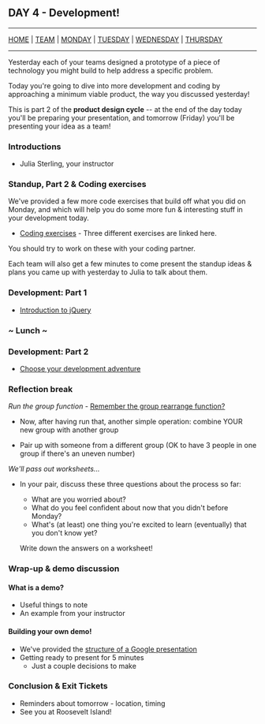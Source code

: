 ## DAY 4 - Development!

---

[HOME](https://witny-summer-guild-2018.github.io/) |
[TEAM](instructors.md) |
[MONDAY](https://witny-summer-guild-2018.github.io/monday) |
[TUESDAY](https://witny-summer-guild-2018.github.io/tuesday) |
[WEDNESDAY](https://witny-summer-guild-2018.github.io/wednesday) |
[THURSDAY](https://witny-summer-guild-2018.github.io/thursday)

---

Yesterday each of your teams designed a prototype of a piece of technology you might build to help address a specific problem.

Today you're going to dive into more development and coding by approaching a minimum viable product, the way you discussed yesterday!

This is part 2 of the **product design cycle** -- at the end of the day today you'll be preparing your presentation, and tomorrow (Friday) you'll be presenting your idea as a team!

### Introductions

* Julia Sterling, your instructor

### Standup, Part 2 & Coding exercises

We've provided a few more code exercises that build off what you did on Monday, and which will help you do some more fun & interesting stuff in your development today.

* [Coding exercises](day_4_exercise_1.md) - Three different exercises are linked here.

You should try to work on these with your coding partner.

Each team will also get a few minutes to come present the standup ideas & plans you came up with yesterday to Julia to talk about them.

### Development: Part 1

* [Introduction to jQuery](day_4_exercise_2.md)

### ~ Lunch ~

### Development: Part 2

* [Choose your development adventure](day_4_exercise_3.md)


### Reflection break

*Run the group function* - [Remember the group rearrange function?](group_function.md)

* Now, after having run that, another simple operation: combine YOUR new group with another group

* Pair up with someone from a different group (OK to have 3 people in one group if there's an uneven number)

*We'll pass out worksheets...*

* In your pair, discuss these three questions about the process so far:

  * What are you worried about?
  * What do you feel confident about now that you didn't before Monday?
  * What's (at least) one thing you're excited to learn (eventually) that you don't know yet?

  Write down the answers on a worksheet!


### Wrap-up & demo discussion

#### What is a demo?

* Useful things to note
* An example from your instructor

#### Building your own demo!

* We've provided the [structure of a Google presentation](google_presentation.md)
* Getting ready to present for 5 minutes
  * Just a couple decisions to make

### Conclusion & Exit Tickets

* Reminders about tomorrow - location, timing
* See you at Roosevelt Island!
